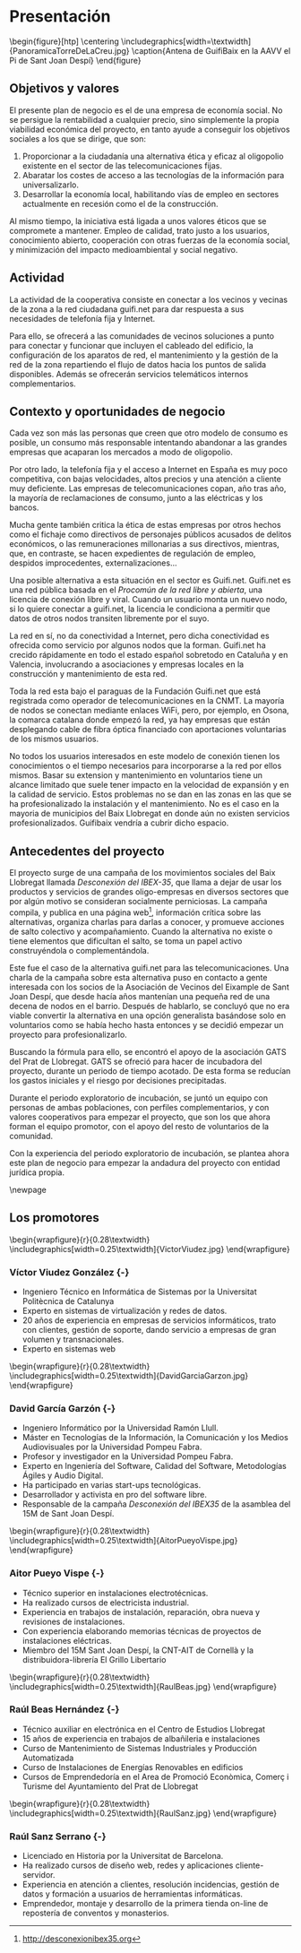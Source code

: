 ﻿# Presentación

\begin{figure}[htp]
	\centering
    \includegraphics[width=\textwidth]{PanoramicaTorreDeLaCreu.jpg}
    \caption{Antena de GuifiBaix en la AAVV el Pi de Sant Joan Despí}
\end{figure}


## Objetivos y valores

El presente plan de negocio es el de una empresa de economía social.
No se persigue la rentabilidad a cualquier precio,
sino simplemente la propia viabilidad económica del proyecto,
en tanto ayude a conseguir los objetivos sociales a los que se dirige,
que son:

1. Proporcionar a la ciudadanía una alternativa ética y eficaz al oligopolio existente en el sector de las telecomunicaciones fijas.
2. Abaratar los costes de acceso a las tecnologías de la información para universalizarlo.
3. Desarrollar la economía local, habilitando vías de empleo en sectores actualmente en recesión como el de la construcción.

Al mismo tiempo,
la iniciativa está ligada a unos valores éticos
que se compromete a mantener.
Empleo de calidad,
trato justo a los usuarios,
conocimiento abierto,
cooperación con otras fuerzas de la economía social,
y minimización del impacto medioambiental y social negativo.

## Actividad

La actividad de la cooperativa consiste en
conectar a los vecinos y vecinas de la zona a la red ciudadana guifi.net
para dar respuesta a sus necesidades de telefonía fija y Internet.

Para ello, se ofrecerá a las comunidades de vecinos
soluciones a punto para conectar y funcionar
que incluyen
el cableado del edificio,
la configuración de los aparatos de red,
el mantenimiento y la gestión de la red de la zona
repartiendo el flujo de datos hacia los puntos de salida disponibles.
Además se ofrecerán servicios telemáticos internos complementarios.

## Contexto y oportunidades de negocio

Cada vez son más las personas que creen que otro modelo de consumo es posible,
un consumo más responsable
intentando abandonar a las grandes empresas que acaparan los mercados a modo de oligopolio.

Por otro lado, la telefonía fija y el acceso a Internet en España es muy poco competitiva, 
con bajas velocidades, altos precios y una atención a cliente muy deficiente.
Las empresas de telecomunicaciones copan, año tras año,
la mayoría de reclamaciones de consumo,
junto a las eléctricas y los bancos.

Mucha gente también critica la ética de estas empresas por otros hechos
como el fichaje como directivos de personajes públicos acusados de delitos económicos,
o las remuneraciones millonarias a sus directivos, 
mientras, que, en contraste,
se hacen expedientes de regulación de empleo,
despidos improcedentes,
externalizaciones...

Una posible alternativa a esta situación en el sector es Guifi.net.
Guifi.net es una red pública basada en el *Procomún de la red libre y abierta*,
una licencia de conexión libre y viral.
Cuando un usuario monta un nuevo nodo,
si lo quiere conectar a guifi.net,
la licencia le condiciona a permitir que datos de otros nodos transiten libremente por el suyo.

La red en sí, no da conectividad a Internet,
pero dicha conectividad es ofrecida como servicio por algunos nodos que la forman.
Guifi.net ha crecido rápidamente en todo el estado español
sobretodo en Cataluña y en Valencia,
involucrando a asociaciones y empresas locales
en la construcción y mantenimiento de esta red.

Toda la red esta bajo el paraguas de la Fundación Guifi.net
que está registrada como operador de telecomunicaciones en la CNMT.
La mayoría de nodos se conectan mediante enlaces WiFi,
pero, por ejemplo,
en Osona, la comarca catalana donde empezó la red,
ya hay empresas que están desplegando cable de fibra óptica
financiado con aportaciones voluntarias de los mismos usuarios.

No todos los usuarios interesados en este modelo de conexión
tienen los conocimientos o el tiempo necesarios
para incorporarse a la red por ellos mismos.
Basar su extension y mantenimiento en voluntarios
tiene un alcance limitado que suele tener impacto
en la velocidad de expansión y en la calidad de servicio.
Estos problemas no se dan en las zonas
en las que se ha profesionalizado la instalación y el mantenimiento.
No es el caso en la mayoria de municipios del Baix Llobregat
en donde aún no existen servicios profesionalizados.
Guifibaix vendría a cubrir dicho espacio.

## Antecedentes del proyecto

El proyecto surge de una campaña de los movimientos sociales
del Baix Llobregat llamada *Desconexión del IBEX-35*,
que llama a dejar de usar los productos y servicios
de grandes oligo-empresas en diversos sectores que
por algún motivo se consideran socialmente perniciosas.
La campaña compila, y publica en una página web[^desconexion], 
información crítica sobre las alternativas, 
organiza charlas para darlas a conocer,
y promueve acciones de salto colectivo y acompañamiento.
Cuando la alternativa no existe o tiene elementos que dificultan el salto,
se toma un papel activo construyéndola o complementándola.

[^desconexion]: <http://desconexionibex35.org>

Este fue el caso de la alternativa guifi.net para las telecomunicaciones.
Una charla de la campaña sobre esta alternativa
puso en contacto a gente interesada
con los socios de la Asociación de Vecinos del Eixample de Sant Joan Despí,
que desde hacía años mantenían una pequeña red de una decena de nodos en el barrio.
Después de hablarlo, se concluyó que no era viable 
convertir la alternativa en una opción generalista
basándose solo en voluntarios como se había hecho hasta entonces
y se decidió empezar un proyecto para profesionalizarlo.

Buscando la fórmula para ello,
se encontró el apoyo de la  asociación GATS del Prat de Llobregat.
GATS se ofreció para hacer de incubadora del proyecto,
durante un periodo de tiempo acotado.
De esta forma se reducían los gastos iniciales
y el riesgo por decisiones precipitadas.

Durante el periodo exploratorio de incubación,
se juntó un equipo con personas de ambas poblaciones,
con perfiles complementarios,
y con valores cooperativos para empezar el proyecto,
que son los que ahora forman el equipo promotor,
con el apoyo del resto de voluntarios de la comunidad.

Con la experiencia del periodo exploratorio de incubación,
se plantea ahora este plan de negocio 
para empezar la andadura del proyecto con entidad jurídica propia.

\newpage

## Los promotores

\begin{wrapfigure}{r}{0.28\textwidth}
    \includegraphics[width=0.25\textwidth]{VictorViudez.jpg}
\end{wrapfigure}

### Víctor Viudez González {-}

- Ingeniero Técnico en Informática de Sistemas por la Universitat Politècnica de Catalunya
- Experto en sistemas de virtualización y redes de datos.
- 20 años de experiencia en empresas de servicios informáticos, trato con clientes, gestión de soporte, dando servicio a empresas de gran volumen y transnacionales.
- Experto en sistemas web

\begin{wrapfigure}{r}{0.28\textwidth}
    \includegraphics[width=0.25\textwidth]{DavidGarciaGarzon.jpg}
\end{wrapfigure}

### David García Garzón {-}

- Ingeniero Informático por la Universidad Ramón Llull.
- Máster en Tecnologías de la Información, la Comunicación y los Medios Audiovisuales por la Universidad Pompeu Fabra.
- Profesor y investigador en la Universidad Pompeu Fabra.
- Experto en Ingeniería del Software, Calidad del Software, Metodologías Ágiles y Audio Digital.
- Ha participado en varias start-ups tecnológicas.
- Desarrollador y activista en pro del software libre.
- Responsable de la campaña *Desconexión del IBEX35* de la asamblea del 15M de Sant Joan Despí.


\begin{wrapfigure}{r}{0.28\textwidth}
    \includegraphics[width=0.25\textwidth]{AitorPueyoVispe.jpg}
\end{wrapfigure}

### Aitor Pueyo Vispe {-}

- Técnico superior en instalaciones electrotécnicas.
- Ha realizado cursos de electricista industrial.
- Experiencia en trabajos de instalación, reparación, obra nueva y revisiones de instalaciones.
- Con experiencia elaborando memorias técnicas de proyectos de instalaciones eléctricas.
- Miembro del 15M Sant Joan Despí, la CNT-AIT de Cornellà y la distribuidora-librería El Grillo Libertario 


\begin{wrapfigure}{r}{0.28\textwidth}
    \includegraphics[width=0.25\textwidth]{RaulBeas.jpg}
\end{wrapfigure}

### Raúl Beas Hernández {-}


- Técnico auxiliar en electrónica en el Centro de Estudios Llobregat
- 15 años de experiencia en trabajos de albañileria e instalaciones
- Curso de Mantenimiento de Sistemas Industriales y Producción Automatizada
- Curso de Instalaciones de Energías Renovables en edificios
- Cursos de Emprendedoría en el Area de Promoció Econòmica, Comerç i Turisme del Ayuntamiento del Prat de Llobregat

\begin{wrapfigure}{r}{0.28\textwidth}
    \includegraphics[width=0.25\textwidth]{RaulSanz.jpg}
\end{wrapfigure}

### Raúl Sanz Serrano {-}

- Licenciado en Historia por la Universitat de Barcelona.
- Ha realizado cursos de diseño web, redes y aplicaciones cliente-servidor.
- Experiencia en atención a clientes, resolución incidencias, gestión de datos y formación a usuarios de herramientas informáticas.
- Emprendedor, montaje y desarrollo de la primera tienda on-line de repostería de conventos y monasterios. 


